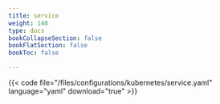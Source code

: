 ```yaml
---
title: service
weight: 140
type: docs
bookCollapseSection: false
bookFlatSection: false
bookToc: false

---
```


{{< code file="/files/configurations/kubernetes/service.yaml" language="yaml" download="true" >}}
